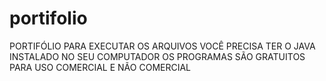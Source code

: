 # portifolio
PORTIFÓLIO
PARA EXECUTAR OS ARQUIVOS VOCÊ PRECISA TER O JAVA INSTALADO NO SEU COMPUTADOR
OS PROGRAMAS SÃO GRATUITOS PARA USO COMERCIAL E NÃO COMERCIAL

